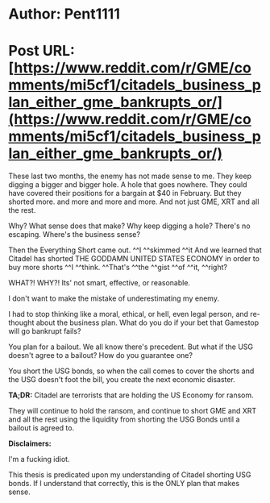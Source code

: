 # Author: Pent1111
# Post URL: [https://www.reddit.com/r/GME/comments/mi5cf1/citadels_business_plan_either_gme_bankrupts_or/](https://www.reddit.com/r/GME/comments/mi5cf1/citadels_business_plan_either_gme_bankrupts_or/)


These last two months, the enemy has not made sense to me.  They keep digging a bigger and bigger hole. A hole that goes nowhere. They could have covered  their positions for a bargain at $40 in February. But they shorted more.  and more and more and more.  And not just GME, XRT and all the rest.

Why?  What sense does that make? Why keep digging a hole?  There's no escaping. Where's the business sense?

Then the Everything Short came out.  ^^I ^^skimmed ^^it And we learned that Citadel has shorted THE GODDAMN UNITED STATES ECONOMY in order to buy more shorts ^^I ^^think.  ^^That's ^^the ^^gist ^^of ^^it, ^^right?  

WHAT?! WHY?!  Its' not smart, effective, or reasonable.  

I don't want to make the mistake of underestimating my enemy.

I had to stop thinking like a moral, ethical, or hell, even legal person, and re-thought about the business plan.  What do you do if your bet that Gamestop will go bankrupt fails?  

You plan for a bailout.  We all know there's precedent.  But what if the USG doesn't agree to a bailout?  How do you guarantee one?  

You short the USG bonds, so when the call comes to cover the shorts and the USG doesn't foot the bill, you create the next economic disaster.

**TA;DR:** Citadel are terrorists that are holding the US Economy for ransom.

They will continue to hold the ransom, and continue to short GME and XRT and all the rest using the liquidity from shorting the USG Bonds until a bailout is agreed to.  


**Disclaimers:**

I'm a fucking idiot.

This thesis is predicated upon my understanding of Citadel shorting USG bonds.  If I understand that correctly, this is the ONLY plan that makes sense.